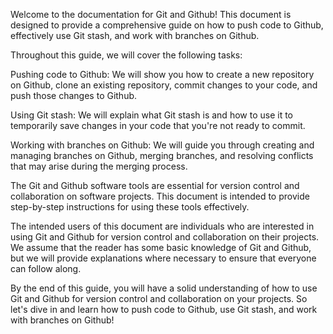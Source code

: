 Welcome to the documentation for Git and Github! This document is designed to provide a comprehensive guide on how to push code to Github, effectively use Git stash, and work with branches on Github.

Throughout this guide, we will cover the following tasks:

Pushing code to Github: We will show you how to create a new repository on Github, clone an existing repository, commit changes to your code, and push those changes to Github.

Using Git stash: We will explain what Git stash is and how to use it to temporarily save changes in your code that you're not ready to commit.

Working with branches on Github: We will guide you through creating and managing branches on Github, merging branches, and resolving conflicts that may arise during the merging process.

The Git and Github software tools are essential for version control and collaboration on software projects. This document is intended to provide step-by-step instructions for using these tools effectively.

The intended users of this document are individuals who are interested in using Git and Github for version control and collaboration on their projects. We assume that the reader has some basic knowledge of Git and Github, but we will provide explanations where necessary to ensure that everyone can follow along.

By the end of this guide, you will have a solid understanding of how to use Git and Github for version control and collaboration on your projects. So let's dive in and learn how to push code to Github, use Git stash, and work with branches on Github!